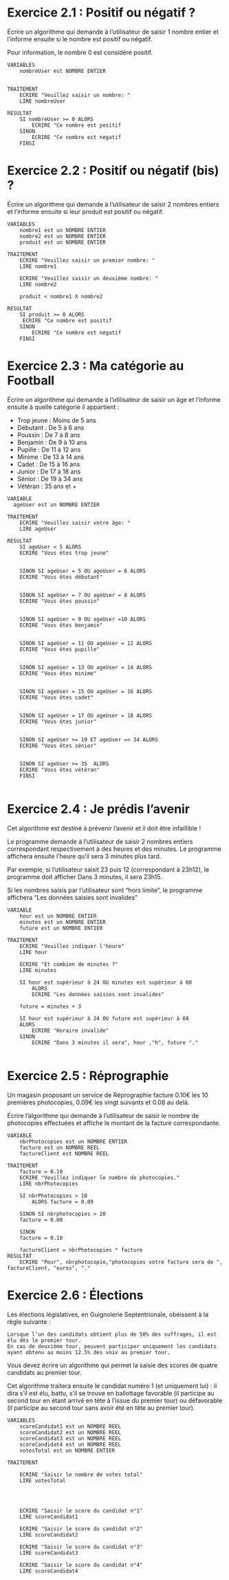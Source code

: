 # Exercice 2.1 : Positif ou négatif ?

Écrire un algorithme qui demande à l’utilisateur de saisir 1 nombre entier et l’informe ensuite si le nombre est positif ou négatif.

Pour information, le nombre 0 est considéré positif.
```
VARIABLES
    nombreUser est NOMBRE ENTIER


TRAITEMENT
    ECRIRE "Veuillez saisir un nombre: "
    LIRE nombreUser

RESULTAT
    SI nombreUser >= 0 ALORS
        ECRIRE "Ce nombre est positif
    SINON
        ECRIRE "Ce nombre est negatif    
    FINSI

```

# Exercice 2.2 : Positif ou négatif (bis) ?

Écrire un algorithme qui demande à l’utilisateur de saisir 2 nombres entiers et l’informe ensuite si leur produit est positif ou négatif.

```
VARIABLES
    nombre1 est un NOMBRE ENTIER
    nombre2 est un NOMBRE ENTIER
    produit est un NOMBRE ENTIER

TRAITEMENT
    ECRIRE "Veuillez saisir un premier nombre: "
    LIRE nombre1

    ECRIRE "Veuillez saisir un deuxième nombre: "
    LIRE nombre2

    produit < nombre1 X nombre2

RESULTAT 
    SI produit >= 0 ALORS
     ECRIRE "Ce nombre est positif
    SINON
        ECRIRE "Ce nombre est negatif    
    FINSI
```

# Exercice 2.3 : Ma catégorie au Football

Écrire un algorithme qui demande à l’utilisateur de saisir un âge et l’informe ensuite à quelle catégorie il appartient :


* Trop jeune : Moins de 5 ans
* Débutant : De 5 à 6 ans
* Poussin : De 7 à 8 ans
* Benjamin : De 9 à 10 ans
* Pupille : De 11 à 12 ans
* Minime : De 13 à 14 ans
* Cadet : De 15 à 16 ans
* Junior : De 17 à 18 ans
* Sénior : De 19 à 34 ans
* Vétéran : 35 ans et +


```
VARIABLE
  ageUser est un NOMBRE ENTIER

TRAITEMENT
    ECRIRE "Veuillez saisir votre âge: "
    LIRE ageUser

RESULTAT
    SI ageUser < 5 ALORS
    ECRIRE "Vous êtes trop jeune"
    

    SINON SI ageUser = 5 OU ageUser = 6 ALORS
    ECRIRE "Vous êtes débutant"
    

    SINON SI ageUser = 7 OU ageUser = 8 ALORS
    ECRIRE "Vous êtes poussin"
    

    SINON SI ageUser = 9 OU ageUser =10 ALORS
    ECRIRE "Vous êtes benjamin"
    

    SINON SI ageUser = 11 OU ageUser = 12 ALORS
    ECRIRE "Vous êtes pupille"
    
    
    SINON SI ageUser = 13 OU ageUser = 14 ALORS
    ECRIRE "Vous êtes minime"
    

    SINON SI ageUser = 15 OU ageUser = 16 ALORS
    ECRIRE "Vous êtes cadet"
    

    SINON SI ageUser = 17 OU ageUser = 18 ALORS
    ECRIRE "Vous êtes junior"
    

    SINON SI ageUser >= 19 ET ageUser =< 34 ALORS
    ECRIRE "Vous êtes sénior"
    

    SINON SI ageUser >= 35  ALORS
    ECRIRE "Vous êtes vétéran"
    FINSI
    
```

# Exercice 2.4 : Je prédis l’avenir

Cet algorithme est destiné à prévenir l’avenir et il doit être infaillible !

Le programme demande à l’utilisateur de saisir 2 nombres entiers correspondant respectivement à des heures et des minutes. Le programme affichera ensuite l’heure qu’il sera 3 minutes plus tard.

Par exemple, si l’utilisateur saisit 23 puis 12 (correspondant à 23h12), le programme doit afficher Dans 3 minutes, il sera 23h15.

Si les nombres saisis par l’utilisateur sont “hors limite”, le programme affichera “Les données saisies sont invalides”

```
VARIABLE
    hour est un NOMBRE ENTIER
    minutes est un NOMBRE ENTIER
    future est un NOMBRE ENTIER

TRAITEMENT
    ECRIRE "Veuillez indiquer l'heure"
    LIRE hour

    ECRIRE "Et combien de minutes ?"
    LIRE minutes

    SI hour est supérieur à 24 OU minutes est supérieur à 60
        ALORS
        ECRIRE "Les données saisies sont invalides"

    future = minutes + 3

    SI hour est supérieur à 24 OU future est supérieur à 60
    ALORS 
        ECRIRE "Horaire invalide"
    SINON 
        ECRIRE "Dans 3 minutes il sera", hour ,"h", future "."


```

# Exercice 2.5 : Réprographie

Un magasin proposant un service de Réprographie facture 0.10€ les 10 premières photocopies, 0.09€ les vingt suivants et 0.08 au delà.

Écrire l’algorithme qui demande à l’utilisateur de saisir le nombre de photocopies effectuées et affiche le montant de la facture correspondante.

```
VARIABLE
    nbrPhotocopies est un NOMBRE ENTIER
    facture est un NOMBRE REEL
    factureClient est NOMBRE REEL

TRAITEMENT
    facture = 0.10
    ECRIRE "Veuillez indiquer le nombre de photocopies."
    LIRE nbrPhotocopies

    SI nbrPhotocopies > 10
        ALORS facture = 0.09

    SINON SI nbrphotocopies > 20
    facture = 0.08

    SINON 
    facture = 0.10 

    factureClient = nbrPhotocopies * facture
RESULTAT
    ECRIRE "Pour", nbrphotocopie,"photocopies votre facture sera de ", factureClient, "euros", "."

```

# Exercice 2.6 : Élections

Les élections législatives, en Guignolerie Septentrionale, obéissent à la règle suivante :

    Lorsque l’un des candidats obtient plus de 50% des suffrages, il est élu dès le premier tour.
    En cas de deuxième tour, peuvent participer uniquement les candidats ayant obtenu au moins 12.5% des voix au premier tour.

Vous devez écrire un algorithme qui permet la saisie des scores de quatre candidats au premier tour.

Cet algorithme traitera ensuite le candidat numéro 1 (et uniquement lui) : il dira s’il est élu, battu, s’il se trouve en ballottage favorable (il participe au second tour en étant arrivé en tête à l’issue du premier tour) ou défavorable (il participe au second tour sans avoir été en tête au premier tour).
```
VARIABLES
    scoreCandidat1 est un NOMBRE REEL
    scoreCandidat2 est un NOMBRE REEL
    scoreCandidat3 est un NOMBRE REEL
    scoreCandidat4 est un NOMBRE REEL
    votesTotal est un NOMBRE ENTIER

TRAITEMENT

    ECRIRE "Saisir le nombre de votes total"
    LIRE votesTotal

    


    ECRIRE "Saisir le score du candidat n°1"
    LIRE scoreCandidat1

    ECRIRE "Saisir le score du candidat n°2"
    LIRE scoreCandidat2

    ECRIRE "Saisir le score du candidat n°3"
    LIRE scoreCandidat3
    
    ECRIRE "Saisir le score du candidat n°4"
    LIRE scoreCandidat4


```
